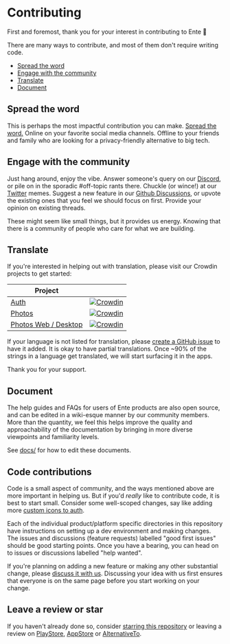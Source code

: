 # Contributing

First and foremost, thank you for your interest in contributing to Ente 🙏

There are many ways to contribute, and most of them don't require writing code.

* [Spread the word](#spread-the-word)
* [Engage with the community](#engage-with-the-community)
* [Translate](#translate)
* [Document](#document)


## Spread the word

This is perhaps the most impactful contribution you can make. [Spread the word.](https://help.ente.io/photos/features/referral-program/)
Online on your favorite social media channels. Offline to your friends and
family who are looking for a privacy-friendly alternative to big tech.

## Engage with the community

Just hang around, enjoy the vibe. Answer someone's query on our
[Discord](https://discord.gg/z2YVKkycX3), or pile on in the sporadic #off-topic
rants there. Chuckle (or wince!) at our [Twitter](https://twitter.com/enteio)
memes. Suggest a new feature in our [Github
Discussions](https://github.com/ente-io/ente/discussions/new?category=feature-requests),
or upvote the existing ones that you feel we should focus on first. Provide your
opinion on existing threads.

These might seem like small things, but it provides us energy. Knowing that
there is a community of people who care for what we are building.

## Translate

If you're interested in helping out with translation, please visit our Crowdin
projects to get started:

| Project  |  |
| ------------- | ------------- |
| [Auth](https://crowdin.com/project/ente-authenticator-app)  | [![Crowdin](https://badges.crowdin.net/ente-authenticator-app/localized.svg)](https://crowdin.com/project/ente-authenticator-app)  |
| [Photos](https://crowdin.com/project/ente-photos-app)  | [![Crowdin](https://badges.crowdin.net/ente-photos-app/localized.svg)](https://crowdin.com/project/ente-photos-app)  |
| [Photos Web / Desktop](https://crowdin.com/project/ente-photos-web)  | [![Crowdin](https://badges.crowdin.net/ente-photos-web/localized.svg)](https://crowdin.com/project/ente-photos-web)  |


If your language is not listed for translation, please [create a GitHub
issue](https://github.com/ente-io/ente/issues/new?title=Request+for+New+Language+Translation&body=Language+name%3A+%0AProject%3A+auth%2Fphotos%2Fboth)
to have it added. It is okay to have partial translations. Once ~90% of the
strings in a language get translated, we will start surfacing it in the apps.

Thank you for your support.

## Document

The help guides and FAQs for users of Ente products are also open source, and
can be edited in a wiki-esque manner by our community members. More than the
quantity, we feel this helps improve the quality and approachability of the
documentation by bringing in more diverse viewpoints and familiarity levels.

See [docs/](docs/README.md) for how to edit these documents.

## Code contributions

Code is a small aspect of community, and the ways mentioned above are more
important in helping us. But if you'd _really_ like to contribute code, it is
best to start small. Consider some well-scoped changes, say like adding more
[custom icons to auth](auth/docs/adding-icons.md).

Each of the individual product/platform specific directories in this repository
have instructions on setting up a dev environment and making changes. The issues
and discussions (feature requests) labelled "good first issues" should be good
starting points. Once you have a bearing, you can head on to issues or
discussions labelled "help wanted".

If you're planning on adding a new feature or making any other substantial
change, please [discuss it with
us](https://github.com/ente-io/ente/discussions). Discussing your idea with us
first ensures that everyone is on the same page before you start working on your
change.

## Leave a review or star

If you haven't already done so, consider [starring this
repository](https://github.com/ente-io/ente/stargazers) or leaving
a review on
[PlayStore](https://play.google.com/store/apps/details?id=io.ente.auth),
[AppStore](https://apps.apple.com/us/app/ente-authenticator/id6444121398) or
[AlternativeTo](https://alternativeto.net/software/ente-authenticator/).
